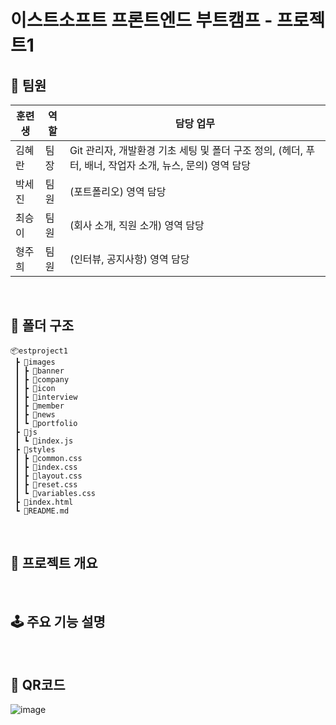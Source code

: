 # 이스트소프트 프론트엔드 부트캠프 - 프로젝트1

## 🌟 팀원
| 훈련생  | 역할 | 담당 업무 |
|--------|--------|--------|
| 김혜란  | 팀장 | Git 관리자, 개발환경 기초 세팅 및 폴더 구조 정의, (헤더, 푸터, 배너, 작업자 소개, 뉴스, 문의) 영역 담당  |
| 박세진  | 팀원 | (포트폴리오) 영역 담당 |
| 최승이  | 팀원 | (회사 소개, 직원 소개) 영역 담당 |
| 형주희  | 팀원 | (인터뷰, 공지사항) 영역 담당 |
<br/>

## 📁 폴더 구조

```
📦estproject1
 ┣ 📂images
 ┃ ┣ 📂banner
 ┃ ┣ 📂company
 ┃ ┣ 📂icon
 ┃ ┣ 📂interview
 ┃ ┣ 📂member
 ┃ ┣ 📂news
 ┃ ┗ 📂portfolio
 ┣ 📂js
 ┃ ┗ 📜index.js
 ┣ 📂styles
 ┃ ┣ 📜common.css
 ┃ ┣ 📜index.css
 ┃ ┣ 📜layout.css
 ┃ ┣ 📜reset.css
 ┃ ┗ 📜variables.css
 ┣ 📜index.html
 ┗ 📜README.md
```
<br/>

## 📒 프로젝트 개요
<br/>

## 🕹️ 주요 기능 설명
<br/>

## 📱 QR코드
![image](https://github.com/user-attachments/assets/afdae05f-f527-4886-a55c-539ce4d9ed4b)
